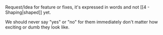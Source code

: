 Request/Idea for feature or fixes, it's expressed in words and not [[4 - Shaping|shaped]] yet.

We should never say "yes" or "no" for them immediately don't matter how exciting or dumb they look like.